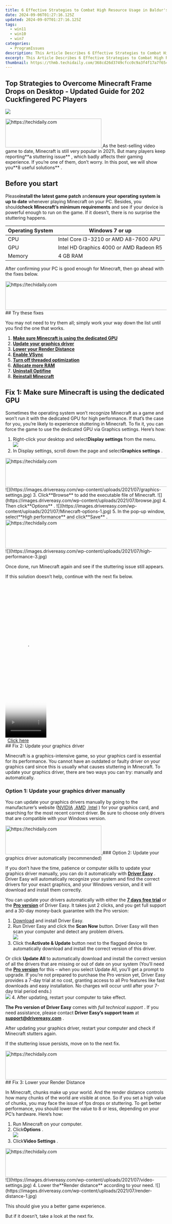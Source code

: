 ```yaml
---
title: 6 Effective Strategies to Combat High Resource Usage in Baldur's Gate Game Update - 2024
date: 2024-09-06T01:27:16.125Z
updated: 2024-09-07T01:27:16.125Z
tags:
  - win11
  - win10
  - win7
categories:
  - ProgramIssues
description: This Article Describes 6 Effective Strategies to Combat High Resource Usage in Baldur's Gate Game Update - 2024
excerpt: This Article Describes 6 Effective Strategies to Combat High Resource Usage in Baldur's Gate Game Update - 2024
thumbnail: https://thmb.techidaily.com/368cd26d3749cfcc0c9a3f4f17a7f654d421407edf74d20f4dbbf4dfcbdaf09d.jpg
---
```


## Top Strategies to Overcome Minecraft Frame Drops on Desktop - Updated Guide for 202 Cuckfingered PC Players

![](https://images.drivereasy.com/wp-content/uploads/2021/07/minecraft-1200x675.jpg)

<!-- affiliate ads begin -->
<a href="https://wigfever.sjv.io/c/5597632/2005196/22899" target="_top" id="2005196">
  <img src="//a.impactradius-go.com/display-ad/22899-2005196" border="0" alt="https://techidaily.com" width="300" height="90"/>
</a>
<img height="0" width="0" src="https://wigfever.sjv.io/i/5597632/2005196/22899" style="position:absolute;visibility:hidden;" border="0" />
<!-- affiliate ads end -->
 As the best-selling video game to date, Minecraft is still very popular in 2021\. But many players keep reporting**a stuttering issue** , which badly affects their gaming experience. If you’re one of them, don’t worry. In this post, we will show you**8 useful solutions** .

## Before you start

 Please**install the latest game patch** and**ensure your operating system is up to date** whenever playing Minecraft on your PC. Besides, you should**check Minecraft’s minimum requirements** and see if your device is powerful enough to run on the game. If it doesn’t, there is no surprise the stuttering happens.

| Operating System | Windows 7 or up                         |
| ---------------- | --------------------------------------- |
| CPU              | Intel Core i3-3210 or AMD A8-7600 APU   |
| GPU              | Intel HD Graphics 4000 or AMD Radeon R5 |
| Memory           | 4 GB RAM                                |

 After confirming your PC is good enough for Minecraft, then go ahead with the fixes below.

<!-- affiliate ads begin -->
<a href="https://appsumo.8odi.net/c/5597632/2123726/7443" target="_top" id="2123726">
  <img src="//a.impactradius-go.com/display-ad/7443-2123726" border="0" alt="https://techidaily.com" width="600" height="90"/>
</a>
<img height="0" width="0" src="https://appsumo.8odi.net/i/5597632/2123726/7443" style="position:absolute;visibility:hidden;" border="0" />
<!-- affiliate ads end -->
## Try these fixes

 You may not need to try them all; simply work your way down the list until you find the one that works.

1. **[Make sure Minecraft is using the dedicated GPU](https://tools.techidaily.com/drivereasy/download/)**
2. **[Update your graphics driver](https://tools.techidaily.com/drivereasy/download/)**
3. **[Lower your Render Distance](https://tools.techidaily.com/drivereasy/download/)**
4. **[Enable VSync](https://tools.techidaily.com/drivereasy/download/)**
5. **[Turn off threaded optimization](https://tools.techidaily.com/drivereasy/download/)**
6. **[Allocate more RAM](https://tools.techidaily.com/drivereasy/download/)**
7. **[Uninstall Optifine](https://tools.techidaily.com/drivereasy/download/)**
8. **[Reinstall Minecraft](https://tools.techidaily.com/drivereasy/download/)**

## Fix 1: Make sure Minecraft is using the dedicated GPU

 Sometimes the operating system won’t recognize Minecraft as a game and won’t run it with the dedicated GPU for high performance. If that’s the case for you, you’re likely to experience stuttering in Minecraft. To fix it, you can force the game to use the dedicated GPU via Graphics settings. Here’s how:

1. Right-click your desktop and select**Display settings** from the menu.  
![](https://images.drivereasy.com/wp-content/uploads/2021/07/display-settings.jpg)
2. In Display settings, scroll down the page and select**Graphics settings** .  
<!-- affiliate ads begin -->
<a href="https://unicoeye.pxf.io/c/5597632/2134490/18498" target="_top" id="2134490">
  <img src="//a.impactradius-go.com/display-ad/18498-2134490" border="0" alt="https://techidaily.com" width="728" height="90"/>
</a>
<img height="0" width="0" src="https://unicoeye.pxf.io/i/5597632/2134490/18498" style="position:absolute;visibility:hidden;" border="0" />
<!-- affiliate ads end -->
![](https://images.drivereasy.com/wp-content/uploads/2021/07/graphics-settings.jpg)
3. Click**Browse** to add the executable file of Minecraft.  
![](https://images.drivereasy.com/wp-content/uploads/2021/07/browse.jpg)
4. Then click**Options** .  
![](https://images.drivereasy.com/wp-content/uploads/2021/07/Minecraft-options-1.jpg)
5. In the pop-up window, select**High performance** and click**Save** .  
<!-- affiliate ads begin -->
<a href="https://ephamedtechinc.pxf.io/c/5597632/2120865/26400?prodsku=mercury" target="_top" id="2120865">
  <img src="//a.impactradius-go.com/display-ad/26400-2120865" border="0" alt="https://techidaily.com" width="728" height="90"/>
</a>
<img height="0" width="0" src="https://ephamedtechinc.pxf.io/i/5597632/2120865/26400?prodsku=mercury" style="position:absolute;visibility:hidden;" border="0" />
<!-- affiliate ads end -->
![](https://images.drivereasy.com/wp-content/uploads/2021/07/high-performance-3.jpg)

 Once done, run Minecraft again and see if the stuttering issue still appears.

If this solution doesn’t help, continue with the next fix below.

<!-- affiliate ads begin -->
<span id="1977020">
					<video width="128" height="480" style="cursor:pointer"
           poster="//a.impactradius-go.com/display-clicktoplayimage/1977020.png"
           onclick="if(!this.playClicked){this.play();this.setAttribute('controls',true);this.playClicked=true;}">
	   <source src="//a.impactradius-go.com/display-ad/22993-1977020">
	   <img src="//a.impactradius-go.com/display-clicktoplayimage/1977020.png" style="border: none; height: 100%; width: 100%; object-fit: contain">
	</video>
	<div style="width:80px;text-align:center"><a href="javascript:window.open(decodeURIComponent('https%3A%2F%2Fhomestyler.sjv.io%2Fc%2F5597632%2F1977020%2F22993'), '_blank');void(0);">Click here</a></div>
</span>
<img height="0" width="0" src="https://imp.pxf.io/i/5597632/1977020/22993" style="position:absolute;visibility:hidden;" border="0" />
<!-- affiliate ads end -->
## Fix 2: Update your graphics driver

 Minecraft is a graphics-intensive game, so your graphics card is essential for its performance. You cannot have an outdated or faulty driver on your graphics card since this is usually what causes stuttering in Minecraft. To update your graphics driver, there are two ways you can try: manually and automatically.

### Option 1: Update your graphics driver manually

 You can update your graphics drivers manually by going to the manufacturer’s website ([NVIDIA](http://nvidia.com/drivers) ,[AMD](https://www.amd.com/en/support) ,[Intel](https://downloadcenter.intel.com/) ) for your graphics card, and searching for the most recent correct driver. Be sure to choose only drivers that are compatible with your Windows version.

<!-- affiliate ads begin -->
<a href="https://aligracehair.sjv.io/c/5597632/2135356/19272" target="_top" id="2135356">
  <img src="//a.impactradius-go.com/display-ad/19272-2135356" border="0" alt="https://techidaily.com" width="300" height="90"/>
</a>
<img height="0" width="0" src="https://aligracehair.sjv.io/i/5597632/2135356/19272" style="position:absolute;visibility:hidden;" border="0" />
<!-- affiliate ads end -->
### Option 2: Update your graphics driver automatically (recommended)

 If you don’t have the time, patience or computer skills to update your graphics driver manually, you can do it automatically with **[Driver Easy](https://tools.techidaily.com/drivereasy/download/)**  . Driver Easy will automatically recognize your system and find the correct drivers for your exact graphics, and your Windows version, and it will download and install them correctly.

 You can update your drivers automatically with either the [**7 days free trial**](https://tools.techidaily.com/drivereasy/download/) or the [**Pro version**](https://tools.techidaily.com/drivereasy/download/) of Driver Easy. It takes just 2 clicks, and you get full support and a 30-day money-back guarantee with the Pro version:

1. [Download](https://tools.techidaily.com/drivereasy/download/) and install Driver Easy.
2. Run Driver Easy and click the **Scan Now** button. Driver Easy will then scan your computer and detect any problem drivers.  
![](https://www.drivereasy.com/wp-content/uploads/2020/10/6_0_scan-now.jpg)
3. Click the**Activate & Update** button next to the flagged device to automatically download and install the correct version of this driver.  

 Or click **Update All** to automatically download and install the correct version of all the drivers that are missing or out of date on your system (You’ll need the **[Pro version](https://tools.techidaily.com/drivereasy/download/)**  for this – when you select Update All, you’ll get a prompt to upgrade. If you’re not prepared to purchase the Pro version yet, Driver Easy provides a 7-day trial at no cost, granting access to all Pro features like fast downloads and easy installation. No charges will occur until after your 7-day trial period ends.)  
![](https://www.drivereasy.com/wp-content/uploads/2021/05/NVIDIA-GeForce-RTX-3090-Ti.jpg)
4. After updating, restart your computer to take effect.

**The Pro version of Driver Easy** comes with _full technical support_ . If you need assistance, please contact **Driver Easy’s support team** at **[support@drivereasy.com](https://tools.techidaily.com/drivereasy/download/)**  .

 After updating your graphics driver, restart your computer and check if Minecraft stutters again.

If the stuttering issue persists, move on to the next fix.

<!-- affiliate ads begin -->
<a href="https://ephamedtechinc.pxf.io/c/5597632/2136618/26400" target="_top" id="2136618">
  <img src="//a.impactradius-go.com/display-ad/26400-2136618" border="0" alt="https://techidaily.com" width="728" height="90"/>
</a>
<img height="0" width="0" src="https://ephamedtechinc.pxf.io/i/5597632/2136618/26400" style="position:absolute;visibility:hidden;" border="0" />
<!-- affiliate ads end -->
## Fix 3: Lower your Render Distance

 In Minecraft, chunks make up your world. And the render distance controls how many chunks of the world are visible at once. So if you set a high value of chunks, you may face the issue of fps drops or stuttering. To get better performance, you should lower the value to 8 or less, depending on your PC’s hardware. Here’s how:

1. Run Minecraft on your computer.
2. Click**Options** .  
![](https://images.drivereasy.com/wp-content/uploads/2021/07/options.jpg)
3. Click**Video Settings** .  
<!-- affiliate ads begin -->
<a href="https://ephamedtechinc.pxf.io/c/5597632/2136620/26400" target="_top" id="2136620">
  <img src="//a.impactradius-go.com/display-ad/26400-2136620" border="0" alt="https://techidaily.com" width="728" height="90"/>
</a>
<img height="0" width="0" src="https://ephamedtechinc.pxf.io/i/5597632/2136620/26400" style="position:absolute;visibility:hidden;" border="0" />
<!-- affiliate ads end -->
![](https://images.drivereasy.com/wp-content/uploads/2021/07/video-settings.jpg)
4. Lower the**Render distance** according to your need.  
![](https://images.drivereasy.com/wp-content/uploads/2021/07/render-distance-1.jpg)

This should give you a better game experience.

But if it doesn’t, take a look at the next fix.

<!-- affiliate ads begin -->
<span id="1424531">
					<video width="864" height="NaN" style="cursor:pointer"
           poster="//a.impactradius-go.com/display-clicktoplayimage/1424531.png"
           onclick="if(!this.playClicked){this.play();this.setAttribute('controls',true);this.playClicked=true;}">
	   <source src="//a.impactradius-go.com/display-ad/16446-1424531">
	   <img src="//a.impactradius-go.com/display-clicktoplayimage/1424531.png" style="border: none; height: 100%; width: 100%; object-fit: contain">
	</video>
	<div style="width:540px;text-align:center"><a href="javascript:window.open(decodeURIComponent('https%3A%2F%2Flaganoo.pxf.io%2Fc%2F5597632%2F1424531%2F16446'), '_blank');void(0);">Click here</a></div>
</span>
<img height="0" width="0" src="https://imp.pxf.io/i/5597632/1424531/16446" style="position:absolute;visibility:hidden;" border="0" />
<!-- affiliate ads end -->
## Fix 4: Enable VSync

 Sometimes the stuttering issue might occur due to a frame rate discrepancy between the monitor and GPU. But luckily you can fix it by enabling VSync in your graphics control panel.

<!-- affiliate ads begin -->
<a href="https://aligracehair.sjv.io/c/5597632/2135419/19272" target="_top" id="2135419">
  <img src="//a.impactradius-go.com/display-ad/19272-2135419" border="0" alt="https://techidaily.com" width="728" height="90"/>
</a>
<img height="0" width="0" src="https://aligracehair.sjv.io/i/5597632/2135419/19272" style="position:absolute;visibility:hidden;" border="0" />
<!-- affiliate ads end -->
### Via NVIDIA Control Panel

1. Right-click your desktop and select**NVIDIA Control Panel** .  
![](https://images.drivereasy.com/wp-content/uploads/2021/07/nvidia-control-panel.jpg)
2. In the left panel, select**Manage 3D Settings** , then click the dropdown menu next to**Vertical sync** and select**On** . Click**Apply** to save changes.  
<!-- affiliate ads begin -->
<a href="https://aligracehair.sjv.io/c/5597632/2135366/19272" target="_top" id="2135366">
  <img src="//a.impactradius-go.com/display-ad/19272-2135366" border="0" alt="https://techidaily.com" width="160" height="90"/>
</a>
<img height="0" width="0" src="https://aligracehair.sjv.io/i/5597632/2135366/19272" style="position:absolute;visibility:hidden;" border="0" />
<!-- affiliate ads end -->
![](https://images.drivereasy.com/wp-content/uploads/2021/07/turn-on-vsync.jpg)

### Via AMD Radeon Settings

1. Right-click your desktop and select**AMD Radeon Settings** .  
![](https://images.drivereasy.com/wp-content/uploads/2021/07/amdradeon-settings.jpg)
2. Click the**Gaming** Tab.  
![](https://images.drivereasy.com/wp-content/uploads/2021/07/amd-gaming-1.jpg)
3. Then click**Global Settings** .  
![](https://images.drivereasy.com/wp-content/uploads/2021/07/amd-global-settings-1.jpg)
4. Click**Wait for Vertical Refresh** , then select**Enhanced Sync** from the dropdown menu.  
<!-- affiliate ads begin -->
<span id="1531882">
					<video width="864" height="1536" style="cursor:pointer"
           poster="//a.impactradius-go.com/display-clicktoplayimage/1531882.png"
           onclick="if(!this.playClicked){this.play();this.setAttribute('controls',true);this.playClicked=true;}">
	   <source src="//a.impactradius-go.com/display-ad/16446-1531882">
	   <img src="//a.impactradius-go.com/display-clicktoplayimage/1531882.png" style="border: none; height: 100%; width: 100%; object-fit: contain">
	</video>
	<div style="width:540px;text-align:center"><a href="javascript:window.open(decodeURIComponent('https%3A%2F%2Flaganoo.pxf.io%2Fc%2F5597632%2F1531882%2F16446'), '_blank');void(0);">Click here</a></div>
</span>
<img height="0" width="0" src="https://imp.pxf.io/i/5597632/1531882/16446" style="position:absolute;visibility:hidden;" border="0" />
<!-- affiliate ads end -->
![](https://images.drivereasy.com/wp-content/uploads/2021/07/enhanced-sync-1.jpg)

 After you’ve done these, relaunch Minecraft to check if the stuttering persists.

If enabling Vsync didn’t do the trick, proceed to the next fix.

<!-- affiliate ads begin -->
<a href="https://appsumo.8odi.net/c/5597632/2137380/7443" target="_top" id="2137380">
  <img src="//a.impactradius-go.com/display-ad/7443-2137380" border="0" alt="https://techidaily.com" width="728" height="90"/>
</a>
<img height="0" width="0" src="https://appsumo.8odi.net/i/5597632/2137380/7443" style="position:absolute;visibility:hidden;" border="0" />
<!-- affiliate ads end -->
## Fix 5: Turn off threaded optimization

 Threaded optimization is a setting in NVIDIA Control Panel that controls the use of multithreaded optimization for all 3D games on systems with multi-core/HyperThreaded CPUs. Most new games perform better with threaded optimization enabled. However, some gamers reported that they fixed the stuttering issue in Minecraft by turning off threaded optimization. You can give it a shot. To do so:

1. Right-click your desktop and select**NVIDIA Control Panel** from the menu.  
![](https://images.drivereasy.com/wp-content/uploads/2021/07/nvidia-control-panel.jpg)
2. In the left panel, click**Manage 3D settings** , navigate to the**Program Settings** tab, and select**Minecraft Launcher.exe** from the first dropdown menu.  
![](https://images.drivereasy.com/wp-content/uploads/2021/07/step1.jpg)
3. Scroll down to the bottom of the list and find the**Threaded optimization** , then click the dropdown menu next to it and**change the value from Auto to Off** . Click**Apply** to save changes.  
![](https://images.drivereasy.com/wp-content/uploads/2021/07/step2.jpg)

After doing so, restart Minecraft and check if the problem is resolved.

If the stuttering issue remains, try the next fix.

<!-- affiliate ads begin -->
<span id="1516072">
					<video width="864" height="1536" style="cursor:pointer"
           poster="//a.impactradius-go.com/display-clicktoplayimage/1516072.png"
           onclick="if(!this.playClicked){this.play();this.setAttribute('controls',true);this.playClicked=true;}">
	   <source src="//a.impactradius-go.com/display-ad/16446-1516072">
	   <img src="//a.impactradius-go.com/display-clicktoplayimage/1516072.png" style="border: none; height: 100%; width: 100%; object-fit: contain">
	</video>
	<div style="width:540px;text-align:center"><a href="javascript:window.open(decodeURIComponent('https%3A%2F%2Flaganoo.pxf.io%2Fc%2F5597632%2F1516072%2F16446'), '_blank');void(0);">Click here</a></div>
</span>
<img height="0" width="0" src="https://imp.pxf.io/i/5597632/1516072/16446" style="position:absolute;visibility:hidden;" border="0" />
<!-- affiliate ads end -->
## Fix 6: Allocate more RAM

 The RAM helps computers improve frame rates and frame pacing during gaming. In many cases, you need to allocate more RAM to games, especially for the games that use a lot of mods, like Minecraft. To do so:

1. Open your**Minecraft client** and navigate to the**Installations** tab.  
![](https://images.drivereasy.com/wp-content/uploads/2021/07/Installations1.jpg)
2. Click the**three dots** button next to Minecraft, then select**Edit** from the dropdown menu.  
![](https://images.drivereasy.com/wp-content/uploads/2021/07/edit.jpg)
3. Click**MORE OPTIONS** .  
<!-- affiliate ads begin -->
<span id="1977028">
					<video width="128" height="480" style="cursor:pointer"
           poster="//a.impactradius-go.com/display-clicktoplayimage/1977028.png"
           onclick="if(!this.playClicked){this.play();this.setAttribute('controls',true);this.playClicked=true;}">
	   <source src="//a.impactradius-go.com/display-ad/22993-1977028">
	   <img src="//a.impactradius-go.com/display-clicktoplayimage/1977028.png" style="border: none; height: 100%; width: 100%; object-fit: contain">
	</video>
	<div style="width:80px;text-align:center"><a href="javascript:window.open(decodeURIComponent('https%3A%2F%2Fhomestyler.sjv.io%2Fc%2F5597632%2F1977028%2F22993'), '_blank');void(0);">Click here</a></div>
</span>
<img height="0" width="0" src="https://imp.pxf.io/i/5597632/1977028/22993" style="position:absolute;visibility:hidden;" border="0" />
<!-- affiliate ads end -->
![](https://images.drivereasy.com/wp-content/uploads/2021/07/more-options.jpg)
4. Under the**JVM ARGUMENTS** section, there’s a line of text. **Change the amount of RAM that Minecraft can utilize after Xmx** (for example, Xmx4G means Minecraft is allowed to use 4GB RAM). Then click**Save** .  
![](https://images.drivereasy.com/wp-content/uploads/2021/07/4g-save.jpg)

<!-- affiliate ads begin -->
<span id="1424528">
					<video width="864" height="1536" style="cursor:pointer"
           poster="//a.impactradius-go.com/display-clicktoplayimage/1424528.png"
           onclick="if(!this.playClicked){this.play();this.setAttribute('controls',true);this.playClicked=true;}">
	   <source src="//a.impactradius-go.com/display-ad/16446-1424528">
	   <img src="//a.impactradius-go.com/display-clicktoplayimage/1424528.png" style="border: none; height: 100%; width: 100%; object-fit: contain">
	</video>
	<div style="width:540px;text-align:center"><a href="javascript:window.open(decodeURIComponent('https%3A%2F%2Flaganoo.pxf.io%2Fc%2F5597632%2F1424528%2F16446'), '_blank');void(0);">Click here</a></div>
</span>
<img height="0" width="0" src="https://imp.pxf.io/i/5597632/1424528/16446" style="position:absolute;visibility:hidden;" border="0" />
<!-- affiliate ads end -->
Launch Minecraft and see if this helps fix the stuttering.

If this solution doesn’t work, take a look at the next fix.

<!-- affiliate ads begin -->
<a href="https://appsumo.8odi.net/c/5597632/2118306/7443" target="_top" id="2118306">
  <img src="//a.impactradius-go.com/display-ad/7443-2118306" border="0" alt="https://techidaily.com" width="728" height="90"/>
</a>
<img height="0" width="0" src="https://appsumo.8odi.net/i/5597632/2118306/7443" style="position:absolute;visibility:hidden;" border="0" />
<!-- affiliate ads end -->
## Fix 7: Uninstall OptiFine

 OptiFine is a Minecraft optimization mod, which allows the game to run faster and look better. However, it consumes some resources and may cause the stuttering issue. To see if that’s the case for you, you can try uninstalling OptiFine.

 If the stuttering issue remains after uninstalling OptiFine, check out the last fix.

<!-- affiliate ads begin -->
<a href="https://ephamedtechinc.pxf.io/c/5597632/2137228/26400" target="_top" id="2137228">
  <img src="//a.impactradius-go.com/display-ad/26400-2137228" border="0" alt="https://techidaily.com" width="728" height="90"/>
</a>
<img height="0" width="0" src="https://ephamedtechinc.pxf.io/i/5597632/2137228/26400" style="position:absolute;visibility:hidden;" border="0" />
<!-- affiliate ads end -->
## Fix 8: Reinstall Minecraft

 If none of the methods above seem to work for you, try reinstalling the game as a last resort. First, uninstall the current version of Minecraft from your computer, then reinstall the latest version of it. After that, relaunch the game to check if the stuttering issue is solved.

---

 So that’s it. Hope this post helps you fix the stuttering issue in Minecraft. If you have any questions or suggestions, feel free to leave a comment below.

* [Minecraft](https://tools.techidaily.com/drivereasy/download/)

<ins class="adsbygoogle"
     style="display:block"
     data-ad-format="autorelaxed"
     data-ad-client="ca-pub-7571918770474297"
     data-ad-slot="1223367746"></ins>



<ins class="adsbygoogle"
     style="display:block"
     data-ad-client="ca-pub-7571918770474297"
     data-ad-slot="8358498916"
     data-ad-format="auto"
     data-full-width-responsive="true"></ins>

<span class="atpl-alsoreadstyle">Also read:</span>
<div><ul>
<li><a href="https://vimeo-videos.techidaily.com/new-2024-approved-free-video-trimming-tutorial-with-vimeo-features/"><u>[New] 2024 Approved Free Video Trimming Tutorial with Vimeo Features</u></a></li>
<li><a href="https://win-blog.techidaily.com/solved-itunes-not-recognizing-iphone-on-windows-11/"><u>[SOLVED] iTunes Not Recognizing iPhone on Windows 11</u></a></li>
<li><a href="https://android-location.techidaily.com/9-best-free-android-monitoring-apps-to-monitor-phone-remotely-for-your-oneplus-ace-2-drfone-by-drfone-virtual/"><u>9 Best Free Android Monitoring Apps to Monitor Phone Remotely For your OnePlus Ace 2 | Dr.fone</u></a></li>
<li><a href="https://win-blog.techidaily.com/accelerate-your-gameplay-instant-shader-hacks-for-star-wars-battlefront-ii-success/"><u>Accelerate Your Gameplay: Instant Shader Hacks for Star Wars Battlefront II Success</u></a></li>
<li><a href="https://win-blog.techidaily.com/banish-left-4-dead-2-game-breaking-closes-with-easy-fixes/"><u>Banish Left 4 Dead 2 Game-Breaking Closes with Easy Fixes!</u></a></li>
<li><a href="https://win-blog.techidaily.com/boosting-lost-ark-frame-rates-fixes-for-persistent-lag-and-slowdown-concerns/"><u>Boosting Lost Ark Frame Rates: Fixes for Persistent Lag and Slowdown Concerns</u></a></li>
<li><a href="https://win11-tips.techidaily.com/bypassing-file-limit-on-windows-oses/"><u>Bypassing File Limit on Windows OSes</u></a></li>
<li><a href="https://win-blog.techidaily.com/effective-solutions-for-playing-your-favorite-steam-games-on-windows-11/"><u>Effective Solutions for Playing Your Favorite Steam Games on Windows 11</u></a></li>
<li><a href="https://win-blog.techidaily.com/experience-seamless-gaming-overcoming-common-roblox-launch-glitches/"><u>Experience Seamless Gaming: Overcoming Common Roblox Launch Glitches</u></a></li>
<li><a href="https://win-blog.techidaily.com/expert-advice-correcting-failed-installations-of-ds4-device-drivers-in-windows/"><u>Expert Advice: Correcting Failed Installations of DS4 Device Drivers in Windows</u></a></li>
<li><a href="https://win-able.techidaily.com/expert-solutions-to-prevent-adobe-premiere-pro-crashing-incidents-on-windows-1110-platforms/"><u>Expert Solutions to Prevent Adobe Premiere Pro Crashing Incidents on Windows 11/10 Platforms</u></a></li>
<li><a href="https://win-blog.techidaily.com/fast-solutions-how-to-get-steamvr-up-and-running-again/"><u>Fast Solutions: How To Get SteamVR Up and Running Again</u></a></li>
<li><a href="https://win-blog.techidaily.com/fix-your-gameplay-decode-and-overcome-destiny-2-weasel-bug/"><u>Fix Your Gameplay: Decode and Overcome Destiny 2 Weasel Bug</u></a></li>
<li><a href="https://howto.techidaily.com/fixing-persistent-pandora-crashes-on-realme-note-50-drfone-by-drfone-fix-android-problems-fix-android-problems/"><u>Fixing Persistent Pandora Crashes on Realme Note 50 | Dr.fone</u></a></li>
<li><a href="https://fox-hovers.techidaily.com/flip-the-script-ios-method-to-reverse-vids-for-2024/"><u>Flip the Script IOS Method to Reverse Vids for 2024</u></a></li>
<li><a href="https://win-blog.techidaily.com/get-your-gta-5-running-smoothly-again-fixing-the-launch-problem/"><u>Get Your GTA 5 Running Smoothly Again - Fixing the Launch Problem</u></a></li>
<li><a href="https://win-blog.techidaily.com/guilty-gear-strive-performance-optimization-eliminating-lag-issues/"><u>Guilty Gear Strive Performance Optimization - Eliminating Lag Issues</u></a></li>
<li><a href="https://win-blog.techidaily.com/how-to-fix-roblox-not-launching-2022-tips/"><u>How To Fix Roblox Not Launching [2022 Tips]</u></a></li>
<li><a href="https://win-blog.techidaily.com/how-to-fix-the-stuttering-problem-in-fallout-76-gameplay/"><u>How to Fix the Stuttering Problem in Fallout 76 Gameplay</u></a></li>
<li><a href="https://win-blog.techidaily.com/how-to-stop-discord-from-closing-unexpectedly-a-complete-walkthrough/"><u>How to Stop Discord From Closing Unexpectedly - A Complete Walkthrough</u></a></li>
<li><a href="https://extra-tips.techidaily.com/in-2024-audio-flow-streamlining-sound-segments/"><u>In 2024, Audio Flow Streamlining Sound Segments</u></a></li>
<li><a href="https://facebook-clips.techidaily.com/in-2024-examination-of-fb-video-dimensions/"><u>In 2024, Examination of FB Video Dimensions</u></a></li>
<li><a href="https://android-location-track.techidaily.com/in-2024-how-to-spy-on-text-messages-from-computer-and-realme-c53-drfone-by-drfone-virtual-android/"><u>In 2024, How to Spy on Text Messages from Computer & Realme C53 | Dr.fone</u></a></li>
<li><a href="https://win-blog.techidaily.com/losing-connection-with-the-blizzard-network-troubleshooting-steps/"><u>Losing Connection with the Blizzard Network – Troubleshooting Steps</u></a></li>
<li><a href="https://win-blog.techidaily.com/master-the-fixes-eradicating-black-ops-cold-war-error-code-0xc0000005-for-uninterrupted-play/"><u>Master the Fixes: Eradicating 'Black Ops Cold War' Error Code 0XC0000005 for Uninterrupted Play</u></a></li>
<li><a href="https://win-blog.techidaily.com/master-the-re4-remake-strategies-to-stabilize-and-avoid-sudden-crashes/"><u>Master the RE4 Remake: Strategies to Stabilize and Avoid Sudden Crashes</u></a></li>
<li><a href="https://win-blog.techidaily.com/navigating-the-problematic-launch-sequence-of-armored-core-vi-a-deep-dive-into-fixing-fires-of-rubicon-boot-errors/"><u>Navigating the Problematic Launch Sequence of Armored Core VI: A Deep-Dive Into Fixing Fires of Rubicon Boot Errors</u></a></li>
<li><a href="https://smart-video-creator.techidaily.com/new-extracting-still-images-from-videos-10-reliable-converters-for-2024/"><u>New Extracting Still Images From Videos 10 Reliable Converters for 2024</u></a></li>
<li><a href="https://win-blog.techidaily.com/optimizing-performance-how-to-achieve-higher-fps-in-the-world-of-ring-of-elysium/"><u>Optimizing Performance: How to Achieve Higher FPS in the World of Ring of Elysium</u></a></li>
<li><a href="https://win-blog.techidaily.com/optimizing-your-experience-fixing-a-slow-and-malfunctioning-2022-spotify-browser-app/"><u>Optimizing Your Experience: Fixing a Slow and Malfunctioning 2022 Spotify Browser App</u></a></li>
<li><a href="https://win-blog.techidaily.com/overcoming-launch-failures-with-fallout-3-expert-tips-and-solutions/"><u>Overcoming Launch Failures with Fallout 3: Expert Tips and Solutions</u></a></li>
<li><a href="https://win-blog.techidaily.com/overcoming-obs-not-recording-video-tips-and-fixes-to-get-it-working-perfectly/"><u>Overcoming OBS Not Recording Video: Tips and Fixes to Get It Working Perfectly</u></a></li>
<li><a href="https://win-blog.techidaily.com/pacific-drive-stability-fixes-how-to-prevent-your-pc-game-from-suddenly-freezing/"><u>Pacific Drive Stability Fixes: How to Prevent Your PC Game From Suddenly Freezing</u></a></li>
<li><a href="https://win-blog.techidaily.com/pc-troubles-heres-how-you-can-stop-praey-from-crashing/"><u>PC Troubles? Here's How You Can Stop Praey From Crashing!</u></a></li>
<li><a href="https://win-blog.techidaily.com/1723008146573-resolve-control-problems-instantly-no-more-gaming-interruptions/"><u>Resolve Control Problems Instantly - No More Gaming Interruptions!</u></a></li>
<li><a href="https://win-blog.techidaily.com/resolving-non-responsive-pacific-drive-errors-expert-fixes-revealed/"><u>Resolving Non-Responsive Pacific Drive Errors - Expert Fixes Revealed</u></a></li>
<li><a href="https://win-blog.techidaily.com/solution-guide-preventing-fortnite-video-memory-overflow-issues/"><u>Solution Guide: Preventing Fortnite Video Memory Overflow Issues</u></a></li>
<li><a href="https://win-blog.techidaily.com/subnautica-fixed-below-zero-stability-issues-resolved-for-smooth-pc-gaming/"><u>Subnautica [FIXED]: Below Zero Stability Issues Resolved for Smooth PC Gaming</u></a></li>
<li><a href="https://win-blog.techidaily.com/taming-the-warzone-tech-troubles-ultimate-fixes-for-flickering-frustrations/"><u>Taming the Warzone Tech Troubles - Ultimate Fixes for Flickering Frustrations</u></a></li>
<li><a href="https://tech-revival.techidaily.com/the-ins-and-outs-of-chatgpts-token-capacity-how-does-it-impact-your-experience/"><u>The Ins and Outs of ChatGPT's Token Capacity – How Does It Impact Your Experience?</u></a></li>
<li><a href="https://win-blog.techidaily.com/trouble-with-cortana-expert-solutions-for-when-microsoft-assistant-fails/"><u>Trouble with Cortana? Expert Solutions for When Microsoft Assistant Fails</u></a></li>
<li><a href="https://win-blog.techidaily.com/troubleshooting-and-resolving-2024-days-gone-system-errors-successfully/"><u>Troubleshooting and Resolving 2024 'Days Gone' System Errors Successfully</u></a></li>
<li><a href="https://win-blog.techidaily.com/troubleshooting-pc-issues-for-a-smooth-nba-up96-experience-tips-and-tricks/"><u>Troubleshooting PC Issues for a Smooth NBA 지Up96 Experience - Tips & Tricks</u></a></li>
<li><a href="https://win-blog.techidaily.com/troubleshooting-steps-preventing-the-mass-effect-legendary-edition-from-crashing-on-pc-and-xbox/"><u>Troubleshooting Steps: Preventing the Mass Effect Legendary Edition From Crashing on PC and Xbox</u></a></li>
<li><a href="https://win-blog.techidaily.com/ultimate-guide-resolving-ps4-system-crashes-with-easy-fix-steps/"><u>Ultimate Guide: Resolving PS4 System Crashes with Easy Fix Steps</u></a></li>
<li><a href="https://win-blog.techidaily.com/ultimate-troubleshooting-guide-eliminating-freezes-in-borderlands-3/"><u>Ultimate Troubleshooting Guide: Eliminating Freezes in Borderlands 3</u></a></li>
<li><a href="https://win-blog.techidaily.com/unsticking-microsoft-flight-simulator-2020-from-update-loops-pro-tips-and-solutions/"><u>Unsticking Microsoft Flight Simulator 2020 From Update Loops: Pro Tips & Solutions</u></a></li>
<li><a href="https://ai-video-apps.techidaily.com/updated-2024-approved-here-we-prepared-an-overview-of-the-best-split-screen-video-apps-for-ios-and-android-you-can-use-to-record-create-and-share-great-look/"><u>Updated 2024 Approved Here We Prepared an Overview of the Best Split Screen Video Apps for iOS and Android You Can Use to Record, Create, and Share Great-Looking Multimedia with Minimal Effort</u></a></li>
<li><a href="https://tools.techidaily.com/vistastylebuilder/products/"><u>Vistastylebuilder's Products</u></a></li>
<li><a href="https://win-blog.techidaily.com/why-does-my-fuser-keep-hitting-a-wall-resolving-critical-application-issues-in-windows-environments/"><u>Why Does My Fuser Keep Hitting a Wall? Resolving Critical Application Issues in Windows Environments</u></a></li>
<li><a href="https://win-blog.techidaily.com/zenith-of-zest-triple-legged-tower-insight/"><u>Zenith of Zest: Triple-Legged Tower Insight</u></a></li>
</ul></div>
